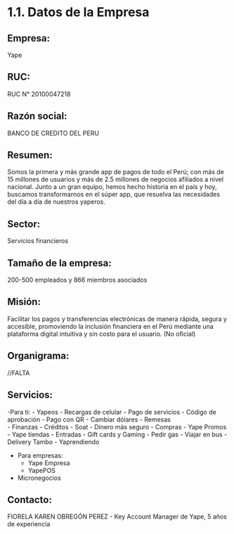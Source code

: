 # 1.1. Datos de la Empresa
## Empresa: 
Yape

## RUC:
RUC N° 20100047218

## Razón social:
BANCO DE CREDITO DEL PERU

## Resumen:
Somos la primera y más grande app de pagos de todo el Perú; con más de 15 millones de usuarios y más de 2.5 millones de negocios afiliados a nivel nacional. Junto a un gran equipo, hemos hecho historia en el país y hoy, buscamos transformarnos en el súper app, que resuelva las necesidades del día a día de nuestros yaperos.

## Sector:
Servicios financieros

## Tamaño de la empresa:
200-500 empleados y 866 miembros asociados

## Misión:
Facilitar los pagos y transferencias electrónicas de manera rápida, segura y accesible, promoviendo la inclusión financiera en el Perú mediante una plataforma digital intuitiva y sin costo para el usuario. (No oficial)

## Organigrama:
//FALTA

## Servicios:
-Para ti:
    - Yapeos
        - Recargas de celular
        - Pago de servicios
        - Código de aprobación
        - Pago con QR
        - Cambiar dólares
        - Remesas  
    - Finanzas
        - Créditos
        - Soat
        - Dinero más seguro
    - Compras
        - Yape Promos
        - Yape tiendas
        - Entradas
        - Gift cards y Gaming
        - Pedir gas
        - Viajar en bus
        - Delivery Tambo
    - Yaprendiendo
- Para empresas:
    - Yape Empresa
    - YapePOS
- Micronegocios

## Contacto:
FIORELA KAREN OBREGÓN PEREZ - Key Account Manager de Yape, 5 años de experiencia
